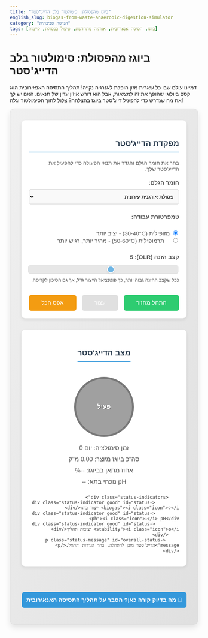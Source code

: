 ```yaml
---
title: "ביוגז מהפסולת: סימולטור בלב הדייג'סטר"
english_slug: biogas-from-waste-anaerobic-digestion-simulator
category: "הנדסה סביבתית"
tags: [ביוגז, תסיסה אנאירובית, אנרגיה מתחדשת, טיפול בפסולת, קיימות]
---
```

# ביוגז מהפסולת: סימולטור בלב הדייג'סטר

דמיינו עולם שבו כל שארית מזון הופכת לאנרגיה נקייה! תהליך התסיסה האנאירובית הוא קסם ביולוגי שהופך את זה למציאות, אבל הוא דורש איזון עדין של תנאים. האם יש לך את מה שנדרש כדי להפעיל דייג'סטר ביוגז בהצלחה? צלול לתוך הסימולטור וגלה!

<div class="simulator-container">
    <div class="controls">
        <h3>מפקדת הדייג'סטר</h3>
        <p>בחר את חומר הגלם והגדר את תנאי הפעולה כדי להפעיל את הדייג'סטר שלך.</p>
        <div class="control-group">
            <label for="material">חומר הגלם:</label>
            <select id="material" aria-label="בחר סוג חומר גלם">
                <option value="organic_waste">פסולת אורגנית עירונית</option>
                <option value="sludge">בוצה ממתקני שפכים</option>
                <option value="animal_manure">זבל בעלי חיים</option>
                <option value="energy_crops">גידולי אנרגיה יעודיים</option>
            </select>
        </div>
        <div class="control-group">
            <label>טמפרטורת עבודה:</label><br>
            <input type="radio" id="mesophilic" name="temperature" value="mesophilic" checked aria-label="מצב מזופילי">
            <label for="mesophilic">מזופילית (30-40°C) - יציב יותר</label><br>
            <input type="radio" id="thermophilic" name="temperature" value="thermophilic" aria-label="מצב תרמופילי">
            <label for="thermophilic">תרמופילית (50-60°C) - מהיר יותר, רגיש יותר</label>
        </div>
        <div class="control-group">
            <label for="olr">קצב הזנה (OLR): <span id="olr-value">5</span></label>
            <input type="range" id="olr" min="1" max="10" value="5" aria-label="בחר קצב הזנה">
            <p class="control-hint">ככל שקצב ההזנה גבוה יותר, כך פוטנציאל הייצור גדל, אך גם הסיכון לקריסה.</p>
        </div>
        <div class="button-group">
            <button id="start-sim" class="sim-button start">התחל מחזור</button>
            <button id="stop-sim" class="sim-button stop" disabled>עצור</button>
            <button id="reset-sim" class="sim-button reset">אפס הכל</button>
        </div>
    </div>
    <div class="results">
        <h3>מצב הדייג'סטר</h3>
        <div class="digester-visual">
            <div class="biogas-bubble"></div>
            <div class="biogas-bubble delay-1"></div>
            <div class="biogas-bubble delay-2"></div>
             <div class="digester-text">פעיל</div>
        </div>
        <div id="sim-time" class="result-item">זמן סימולציה: יום 0</div>
        <div id="total-biogas" class="result-item">סה"כ ביוגז מיוצר: 0.00 מ"ק</div>
        <div id="methane-percent" class="result-item">אחוז מתאן בביוגז: --%</div>
        <div id="current-ph" class="result-item">pH נוכחי בתא: --</div>

        <div class="status-indicators">
             <div class="status-indicator good" id="status-biogas"><i class="icon">💡</i> ייצור ביוגז</div>
             <div class="status-indicator good" id="status-ph"><i class="icon">💧</i> pH</div>
             <div class="status-indicator good" id="status-stability"><i class="icon">⚙️</i> יציבות תהליך</div>
        </div>
         <p class="status-message" id="overall-status-message">הדייג'סטר מוכן להתחלה. בחר הגדרות והתחל.</p>
    </div>
</div>

<button id="toggle-explanation" class="toggle-button">🤔 מה בדיוק קורה כאן? הסבר על תהליך התסיסה האנאירובית</button>
<div id="explanation" style="display: none;">
    <h2>📘 סוד הביוגז: מסע בתוך הדייג'סטר האנאירובי</h2>

    <h3>ביוגז ותסיסה אנאירובית - הקדמה קצרה</h3>
    דמיינו מיכל סגור, חשוך וללא אוויר. בתוך המיכל הזה, המכונה דייג'סטר, קהילה תוססת של מיקרואורגניזמים (חיידקים וארכאונים) עובדת מסביב לשעון. המשימה שלהם: לפרק חומרים אורגניים מורכבים ולהפוך אותם לתערובת גזים בעלי ערך - הביוגז! הביוגז מורכב בעיקר ממתאן (CH<sub>4</sub>), שהוא דלק יקר ערך, ומפחמן דו-חמצני (CO<sub>2</sub>). התהליך הביולוגי המופלא הזה נקרא תסיסה אנאירובית (Anaerobic Digestion - AD).

    <h3>המסע המיקרוביאלי: ארבעת השלבים של הפירוק</h3>
    התסיסה האנאירובית אינה תהליך חד-שלבי, אלא סדרה של שלבים המבוצעים על ידי קבוצות שונות של "עובדים זעירים" החיים בדייג'סטר ופועלים בשיתוף פעולה מורכב (סינרגיה). כל שלב מכין את החומר לשלב הבא:
    <ol>
        <li>**הידרוליזה (Hydrolysis):** השלב הראשון, שבו "מפרקי הענק" (אנזימים שמפרישים החיידקים) שוברים מולקולות אורגניות מורכבות (כמו חלבונים ארוכים, פחמימות מורכבות ושומנים) ל"אבני בניין" קטנות ופשוטות יותר (חומצות אמינו, סוכרים פשוטים, חומצות שומן). רק לאחר השלב הזה, החומר "אכיל" לשאר המיקרואורגניזמים.</li>
        <li>**אסידוגנזה (Acidogenesis):** בשלב זה, "יצרני החומצות" (חיידקים אסידוגניים) לוקחים את אבני הבניין הפשוטות מההידרוליזה והופכים אותן לחומצות אורגניות קצרות שרשרת (כמו חומצה אצטית - החומצה בחומץ, חומצה פרופיונית, חומצה בוטירית), לצד אלכוהולים, מימן (H<sub>2</sub>) ופחמן דו-חמצני (CO<sub>2</sub>). שלב זה פעיל מאוד ויכול להוביל לירידה ב-pH של הנוזל בדייג'סטר אם לא יטופל.</li>
        <li>**אצטוגנזה (Acetogenesis):** כאן נכנסים לפעולה "אצטט-מייקרים" (חיידקים אצטוגניים), שמפרקים את החומצות והאלכוהולים שנוצרו באסידוגנזה, ומייצרים בעיקר חומצה אצטית (Acetate), מימן ופחמן דו-חמצני. שלב זה "תקוע" אם יש יותר מדי מימן; לכן, הוא תלוי באופן קריטי בכך שקבוצת המיקרואורגניזמים הבאה תצרוך מימן במהירות.</li>
        <li>**מתנוגנזה (Methanogenesis):** השלב הסופי והמכריע, המבוצע על ידי "מייצרי המתאן" (מתנוגנים - שהם ארכאונים, לא חיידקים אמיתיים!). הם הופכים את התוצרים הסופיים של השלבים הקודמים – בעיקר חומצה אצטית, מימן ופחמן דו-חמצני – לביוגז: המון מתאן וקצת פחמן דו-חמצני. המתנוגנים הם החוליה הרגישה ביותר בשרשרת, ותנאי סביבה שאינם אופטימליים, במיוחד pH נמוך מדי או טמפרטורה לא יציבה, עלולים לפגוע בהם קשות ולגרום ל"קריסת" התהליך ולירידה דרסטית בייצור הביוגז (ובפרט המתאן).</li>
    </ol>

    <h3>חומרי גלם: המזון של הדייג'סטר</h3>
    כמעט כל חומר אורגני יכול לעבור תסיסה אנאירובית! ה"מזון" הפופולרי ביותר כולל:
    <ul>
        <li>פסולת אורגנית שמגיעה מהבתים ומהמסעדות (שאריות מזון).</li>
        <li>בוצה הנוצרת במתקני טיהור שפכים.</li>
        <li>זבל מחוות בעלי חיים (בקר, לולים, חזירים).</li>
        <li>שאריות גידולים חקלאיים ופסולת ממפעלי מזון.</li>
        <li>גידולים שזרעו במיוחד לצורך הפקת אנרגיה (למשל, זנים מסוימים של תירס).</li>
    </ul>
    איכות חומר הגלם (למשל, יחס פחמן-חנקן C:N מאוזן) והרכבו משפיעים מאוד על יעילות התהליך וכמות הביוגז שיתקבל.

    <h3>הפרמטרים שחייבים לשלוט בהם (המפתחות להצלחה בסימולטור!)</h3>
    כדי שהקהילה המיקרוביאלית בדייג'סטר תעבוד ביעילות ובאושר, יש לשמור על תנאים אופטימליים. הסימולטור מתמקד בכמה מהחשובים ביותר:
    <ul>
        <li>**טמפרטורה:** ישנם שני "בתי גידול" מועדפים למיקרואורגניזמים:
            <ul>
                <li>*מזופילי (30-40°C):* טווח טמפרטורה נפוץ ויחסית יציב. התהליך מעט איטי יותר, אך הקהילה המיקרוביאלית עמידה יותר לשינויים.</li>
                <li>*תרמופילי (50-60°C):* טווח חם יותר, המאיץ את תהליך הפירוק ויכול להביא לייצור ביוגז גבוה יותר. עם זאת, הקהילה רגישה יותר לשינויי טמפרטורה ו-pH, והתהליך פחות יציב. יתרון נוסף לטמפרטורה תרמופילית הוא חיסול טוב יותר של פתוגנים.</li>
            </ul>
        </li>
        <li>**pH (חומציות/בסיסיות):** המתנוגנים, החוליה החשובה ביותר לייצור מתאן, מאושרים בעיקר בטווח pH ניטרלי עד בסיסי קל (6.5-8). אם ה-pH יורד נמוך מדי (למשל בגלל הצטברות חומצות משלבי האסידוגנזה כאשר קצב ההזנה גבוה מדי או כשיש בעיה במתנוגנים), ייצור המתאן ייפגע קשות והתהליך עלול לקרוס. בסימולטור תראה איך שינוי ה-pH משפיע דרמטית על הביצועים!</li>
        <li>**קצב הזנה (OLR - Organic Loading Rate):** כמה "מזון" אורגני מכניסים לדייג'סטר ביחס לנפחו, ביום. OLR גבוה מדי מכניס יותר מדי חומר שמתפרק מהר לשלב החומצי (אסידוגנזה), ועלול להציף את המערכת ולגרום לירידת pH וקריסה לפני שהמתנוגנים מספיקים להפוך הכל למתאן. בסימולטור, שליטה ב-OLR היא קריטית!</li>
        <li>**מעכבים:** חומרים מסוימים (כמו אמוניה בריכוזים גבוהים, סולפידים, מתכות כבדות, אנטיביוטיקה) יכולים להפריע לפעילות המיקרוביאלית ולעכב או לעצור את התהליך. (בסימולטור הנוכחי אנו לא מתמודדים עם מעכבים, אך במציאות זהו גורם חשוב).</li>
    </ul>

    <h3>המוצרים של התסיסה: לא רק ביוגז!</h3>
    *   **ביוגז:** האוצר! ניתן לשרוף אותו להפקת חשמל וחום, לשדרג אותו לגז טבעי לכל דבר (ביומתאן) ולהזריק לרשת הגז, או להשתמש בו כדלק לתחבורה.
    *   **דיג'סטט (Digestate):** החומר שנשאר בדייג'סטר לאחר שהתהליך הסתיים. זהו לא "זבל", אלא דשן אורגני מעולה! הוא עשיר בנוטריינטים (חנקן, זרחן, אשלגן) בצורה זמינה יותר לצמחים לעומת חומר הגלם המקורי, ויכול להחליף דשנים כימיים, מה שתורם לכלכלה מעגלית בתחום החקלאות.

    <h3>לסיכום: יתרונות ואתגרים</h3>
    הפקת ביוגז היא טכנולוגיה מנצחת בהיבטים רבים: היא מייצרת אנרגיה מתחדשת, מטפלת בפסולת אורגנית, מפחיתה פליטות מזיקות (כמו מתאן ממזבלות), ומייצרת דשן איכותי. עם זאת, הקמה ותפעול של מתקני ביוגז דורשים ידע, השקעה כלכלית, וניטור קפדני של התהליך כדי למנוע קריסות.

    עכשיו שאתה מבין את העקרונות, חזור לסימולטור ובדוק כיצד הגדרות שונות משפיעות על בריאות הדייג'סטר ותפוקת הביוגז!
</div>

<style>
    /* Overall Layout and Containers */
    .simulator-container {
        display: flex;
        flex-wrap: wrap;
        gap: 30px;
        margin-bottom: 30px;
        padding: 30px;
        border: 1px solid #dcdcdc;
        border-radius: 12px;
        background: linear-gradient(to bottom right, #f0f0f0, #e0e0e0);
        box-shadow: 0 8px 16px rgba(0, 0, 0, 0.1);
        direction: rtl; /* Ensure RTL layout */
        text-align: right;
        font-family: 'Arial', sans-serif; /* Consistent font */
        color: #333;
    }

    .controls, .results {
        flex: 1;
        min-width: 300px; /* Slightly larger minimum width */
        padding: 20px;
        background-color: #ffffff;
        border-radius: 10px;
        box-shadow: 0 4px 8px rgba(0, 0, 0, 0.08);
    }

    /* Headings */
    .controls h3, .results h3 {
        color: #2c3e50; /* Dark blue/grey */
        border-bottom: 2px solid #3498db; /* Bright blue underline */
        padding-bottom: 10px;
        margin-bottom: 20px;
        font-size: 1.5em;
    }
    .controls p {
        margin-bottom: 20px;
        color: #555;
    }

    /* Control Groups */
    .control-group {
        margin-bottom: 25px; /* More space */
    }

    .control-group label {
        display: block;
        margin-bottom: 8px; /* More space */
        font-weight: bold;
        color: #555;
        font-size: 1.1em;
    }
     .control-group select,
     .control-group input[type="range"] {
         padding: 10px;
         border: 1px solid #ccc;
         border-radius: 5px;
         font-size: 1em;
         box-sizing: border-box; /* Include padding and border in element's total width and height */
     }
    .control-group select {
         width: 100%; /* Full width */
         background-color: #f9f9f9;
         cursor: pointer;
    }


    .control-group input[type="range"] {
        width: 100%;
        margin-top: 5px;
        -webkit-appearance: none; /* Remove default styling */
        appearance: none;
        height: 8px;
        background: #ddd;
        outline: none;
        opacity: 0.7;
        transition: opacity .2s;
    }

    .control-group input[type="range"]:hover {
        opacity: 1;
    }

    .control-group input[type="range"]::-webkit-slider-thumb {
        -webkit-appearance: none;
        appearance: none;
        width: 20px;
        height: 20px;
        background: #3498db;
        cursor: pointer;
        border-radius: 50%;
        border: 2px solid #fff;
        box-shadow: 0 2px 4px rgba(0,0,0,0.1);
    }

    .control-group input[type="range"]::-moz-range-thumb {
        width: 20px;
        height: 20px;
        background: #3498db;
        cursor: pointer;
        border-radius: 50%;
        border: 2px solid #fff;
        box-shadow: 0 2px 4px rgba(0,0,0,0.1);
    }

    .control-hint {
        font-size: 0.9em;
        color: #777;
        margin-top: 8px;
        line-height: 1.4;
    }


    /* Radio Buttons */
    .control-group input[type="radio"] {
        margin-left: 5px; /* Space between radio and label */
    }
     .control-group label[for="mesophilic"],
     .control-group label[for="thermophilic"] {
         display: inline-block; /* Align label next to radio */
         font-weight: normal;
         margin-bottom: 0;
         cursor: pointer;
     }
     .control-group label[for="thermophilic"] {
         margin-right: 15px; /* Space between radio groups */
     }


    /* Buttons */
    .button-group {
        margin-top: 30px;
        display: flex; /* Align buttons in a row */
        gap: 15px; /* Space between buttons */
        flex-wrap: wrap; /* Allow wrapping on small screens */
    }

    .sim-button {
        padding: 12px 25px;
        border: none;
        border-radius: 6px;
        cursor: pointer;
        font-size: 1.1em;
        transition: background-color 0.3s ease, opacity 0.3s ease;
        flex-grow: 1; /* Allow buttons to grow and fill space */
        text-align: center;
    }

    .sim-button.start { background-color: #2ecc71; color: white; } /* Green */
    .sim-button.stop { background-color: #e74c3c; color: white; } /* Red */
    .sim-button.reset { background-color: #f39c12; color: white; } /* Orange */

    .sim-button:hover:not(:disabled) {
        opacity: 0.9;
    }

    .sim-button:disabled {
        background-color: #cccccc;
        cursor: not-allowed;
        opacity: 0.6;
    }

    /* Results Section */
    .results {
        display: flex;
        flex-direction: column;
        align-items: center; /* Center results content */
    }
    .result-item {
        margin-bottom: 10px;
        font-size: 1.2em;
        color: #555;
        width: 100%; /* Ensure text items take full width */
        text-align: center; /* Center text */
    }

    /* Digester Visual */
    .digester-visual {
        width: 150px;
        height: 150px;
        background-color: #a0a0a0; /* Default grey */
        border-radius: 50%; /* Circle shape */
        margin: 20px auto; /* Center circle */
        position: relative;
        overflow: hidden; /* Hide bubbles outside */
        border: 5px solid #777;
        transition: background-color 0.8s ease; /* Smooth color transition */
         display: flex;
         justify-content: center;
         align-items: center;
         color: white;
         font-size: 1.2em;
         font-weight: bold;
         text-shadow: 1px 1px 2px rgba(0,0,0,0.5);
    }

    /* Biogas bubbles animation */
    .biogas-bubble {
        position: absolute;
        bottom: 0;
        width: 10px;
        height: 10px;
        background-color: rgba(255, 255, 255, 0.5); /* Semi-transparent white */
        border-radius: 50%;
        opacity: 0;
        animation: bubble-up 3s infinite ease-in-out;
    }

    .biogas-bubble:nth-child(1) { left: 20%; }
    .biogas-bubble:nth-child(2) { left: 50%; animation-delay: 1s; } /* Stagger animation */
    .biogas-bubble:nth-child(3) { left: 80%; animation-delay: 2s; }

    @keyframes bubble-up {
        0% { bottom: 0; opacity: 0; transform: scale(0.5); }
        50% { opacity: 1; }
        100% { bottom: 100%; opacity: 0; transform: scale(1.2); }
    }
     .digester-visual.active .biogas-bubble {
         opacity: 0.8; /* Bubbles are visible when active */
         animation-play-state: running;
     }
      .digester-visual .digester-text {
          z-index: 1; /* Ensure text is above bubbles */
      }

    /* Status Indicators */
    .status-indicators {
        display: flex;
        gap: 15px; /* More space */
        margin-top: 25px;
        flex-wrap: wrap;
        justify-content: center; /* Center indicators */
        width: 100%;
    }

    .status-indicator {
        padding: 8px 15px; /* More padding */
        border-radius: 20px; /* Pill shape */
        font-size: 1em;
        color: white;
        text-align: center;
        min-width: 90px; /* Wider pills */
        font-weight: bold;
        box-shadow: 0 2px 4px rgba(0,0,0,0.1);
        transition: background-color 0.5s ease; /* Smooth color change */
        display: flex;
        align-items: center;
        justify-content: center;
    }
     .status-indicator .icon {
         margin-left: 8px; /* Space between icon and text */
         font-size: 1.1em;
     }


    .status-indicator.good { background-color: #2ecc71; } /* Green */
    .status-indicator.warning { background-color: #f39c12; } /* Orange */
    .status-indicator.danger { background-color: #e74c3c; } /* Red */

    .status-message {
        margin-top: 20px;
        text-align: center;
        font-size: 1.1em;
        color: #34495e;
        min-height: 1.5em; /* Reserve space to prevent layout shifts */
    }
     .status-message.warning { color: #f39c12; font-weight: bold; }
     .status-message.danger { color: #e74c3c; font-weight: bold; animation: pulse-red 1s infinite; }

     @keyframes pulse-red {
         0% { box-shadow: 0 0 0 0 rgba(231, 76, 60, 0.7); }
         70% { box-shadow: 0 0 0 10px rgba(231, 76, 60, 0); }
         100% { box-shadow: 0 0 0 0 rgba(231, 76, 60, 0); }
     }


    /* Explanation Section */
    .toggle-button {
        display: block;
        width: 100%;
        padding: 12px;
        background-color: #3498db; /* Bright blue */
        color: white;
        border: none;
        border-radius: 6px;
        cursor: pointer;
        font-size: 1.1em;
        margin-top: 25px; /* More space */
        text-align: center;
        transition: background-color 0.3s ease;
        font-weight: bold;
    }

    .toggle-button:hover {
        background-color: #2980b9; /* Darker blue */
    }

    #explanation {
        margin-top: 25px;
        padding: 25px;
        border: 1px solid #dcdcdc;
        border-radius: 10px;
        background-color: #f9f9f9;
        direction: rtl;
        text-align: right;
        line-height: 1.7; /* Improved readability */
        color: #333;
    }

    #explanation h2, #explanation h3 {
        color: #2c3e50;
        margin-bottom: 15px;
        border-bottom: 1px dotted #ccc;
        padding-bottom: 5px;
    }

    #explanation h2 {
        font-size: 1.8em;
    }
    #explanation h3 {
        font-size: 1.4em;
    }


    #explanation p, #explanation ul, #explanation ol {
        margin-bottom: 15px;
    }

    #explanation ul, #explanation ol {
        padding-right: 25px; /* More indentation */
    }

    #explanation li {
        margin-bottom: 8px;
    }

    /* Responsive adjustments */
    @media (max-width: 768px) {
        .simulator-container {
            flex-direction: column; /* Stack columns */
            gap: 20px;
            padding: 15px;
        }
        .controls, .results {
            padding: 15px;
        }
        .button-group {
            flex-direction: column; /* Stack buttons */
            gap: 10px;
        }
        .sim-button {
            flex-grow: 0; /* Don't force grow when stacked */
            width: 100%;
        }
         .status-indicators {
            gap: 10px;
         }
         .status-indicator {
             min-width: unset; /* Allow width to be content-driven */
             padding: 8px 10px;
         }
    }
</style>

<script>
    document.addEventListener('DOMContentLoaded', () => {
        const materialSelect = document.getElementById('material');
        const tempRadios = document.querySelectorAll('input[name="temperature"]');
        const olrRange = document.getElementById('olr');
        const olrValueSpan = document.getElementById('olr-value');
        const startBtn = document.getElementById('start-sim');
        const stopBtn = document.getElementById('stop-sim');
        const resetBtn = document.getElementById('reset-sim');

        const simTimeDiv = document.getElementById('sim-time');
        const totalBiogasDiv = document.getElementById('total-biogas');
        const methanePercentDiv = document.getElementById('methane-percent');
        const currentPhDiv = document.getElementById('current-ph');

        const statusBiogas = document.getElementById('status-biogas');
        const statusPh = document.getElementById('status-ph');
        const statusStability = document.getElementById('status-stability');
        const overallStatusMessage = document.getElementById('overall-status-message');

        const digesterVisual = document.querySelector('.digester-visual');

        const toggleExplanationButton = document.getElementById('toggle-explanation');
        const explanationDiv = document.getElementById('explanation');

        let simulationInterval = null;
        let simDay = 0;
        let totalBiogas = 0;
        let currentPh = 7.2; // Starting pH
        let currentMethane = 0; // Will be set based on material
        let dailyBiogasRate = 0; // Keep track of daily rate for status

        const params = {
            materials: {
                organic_waste: {
                    baseYieldFactor: 0.2, // Relative yield per unit OLR m3/kg_organic/day approx
                    methanePercent: 60,
                    bufferCapacity: 6, // Resistance to pH drop (1-10, 10 is high)
                    pH_impact_base: 0.15 // How much OLR stress impacts pH drop potential
                },
                sludge: {
                    baseYieldFactor: 0.15,
                    methanePercent: 55,
                    bufferCapacity: 8,
                    pH_impact_base: 0.1
                },
                animal_manure: {
                    baseYieldFactor: 0.1,
                    methanePercent: 58,
                    bufferCapacity: 9,
                    pH_impact_base: 0.08
                },
                 energy_crops: {
                    baseYieldFactor: 0.3,
                    methanePercent: 62,
                    bufferCapacity: 5,
                    pH_impact_base: 0.2
                }
            },
            temperatures: {
                mesophilic: {
                    speedFactor: 1.0,
                    stabilityFactor: 1.2 // Higher means more resistant to pH swings
                },
                thermophilic: {
                    speedFactor: 1.3,
                    stabilityFactor: 0.8 // Lower means more sensitive to pH swings
                }
            },
            ph: {
                initial: 7.2,
                optimalMin: 6.9, // Slightly adjusted optimal range
                warningThreshold: 6.5,
                crashThreshold: 6.0,
                recoveryRate: 0.03 // pH points per day tendency towards initial/optimal
            },
            simulation: {
                intervalMs: 200, // Time step in milliseconds (slower for clarity)
                 maxDays: 180 // Simulate up to 180 days
            }
        };

        function getSelectedMaterial() {
            return params.materials[materialSelect.value];
        }

        function getSelectedTemperature() {
            const selectedTemp = document.querySelector('input[name="temperature"]:checked').value;
            return params.temperatures[selectedTemp];
        }

        function updateOlrValueDisplay() {
            olrValueSpan.textContent = olrRange.value;
        }

        function updateDisplay() {
            simTimeDiv.textContent = `זמן סימולציה: יום ${simDay}`;
            totalBiogasDiv.textContent = `סה"כ ביוגז מיוצר: ${totalBiogas.toFixed(2)} מ"ק`;
            methanePercentDiv.textContent = `אחוז מתאן בביוגז: ${currentMethane.toFixed(1)}%`;
            currentPhDiv.textContent = `pH נוכחי בתא: ${currentPh.toFixed(2)}`;

            // Update status indicators and messages
            updateStatusIndicators();
            updateDigesterVisual();
            updateOverallStatusMessage();
        }

         function updateStatusIndicators() {
             // Reset classes
             statusBiogas.className = 'status-indicator';
             statusPh.className = 'status-indicator';
             statusStability.className = 'status-indicator';

             // pH Status
             if (currentPh >= params.ph.optimalMin) {
                 statusPh.classList.add('good');
             } else if (currentPh >= params.ph.warningThreshold) {
                 statusPh.classList.add('warning');
             } else {
                 statusPh.classList.add('danger');
             }

             // Stability Status (based on pH and recent changes/tendency)
             // Simplified: Use pH as primary stability indicator
             if (currentPh >= params.ph.optimalMin) {
                 statusStability.classList.add('good');
             } else if (currentPh >= params.ph.warningThreshold) {
                 statusStability.classList.add('warning');
             } else {
                 statusStability.classList.add('danger');
             }

             // Biogas Production Status (based on recent rate and pH)
             // Assume good production when pH is good
             if (currentPh >= params.ph.optimalMin && dailyBiogasRate > (getSelectedMaterial().baseYieldFactor * parseInt(olrRange.value) * getSelectedTemperature().speedFactor * 0.5)) { // Require at least 50% of potential when pH is good
                 statusBiogas.classList.add('good');
             } else if (currentPh >= params.ph.warningThreshold && dailyBiogasRate > (getSelectedMaterial().baseYieldFactor * parseInt(olrRange.value) * getSelectedTemperature().speedFactor * 0.2)) { // Require at least 20% when pH is warning
                 statusBiogas.classList.add('warning');
             } else {
                 statusBiogas.classList.add('danger'); // Very low or zero production
             }
         }

         function updateDigesterVisual() {
             digesterVisual.classList.remove('good', 'warning', 'danger');
             if (currentPh >= params.ph.optimalMin) {
                 digesterVisual.classList.add('good');
                 digesterVisual.style.backgroundColor = '#5cb85c'; /* Success green */
                 digesterVisual.querySelector('.digester-text').textContent = 'יציב';
                 digesterVisual.classList.add('active');
             } else if (currentPh >= params.ph.warningThreshold) {
                 digesterVisual.classList.add('warning');
                 digesterVisual.style.backgroundColor = '#f0ad4e'; /* Warning orange */
                  digesterVisual.querySelector('.digester-text').textContent = 'התראה';
                 digesterVisual.classList.add('active'); // Still active but stressed
             } else {
                 digesterVisual.classList.add('danger');
                 digesterVisual.style.backgroundColor = '#d9534f'; /* Danger red */
                  digesterVisual.querySelector('.digester-text').textContent = 'קריסה!';
                 digesterVisual.classList.remove('active'); // Not active when crashed
             }
         }

        function updateOverallStatusMessage() {
             overallStatusMessage.className = 'status-message'; // Reset classes
             if (simDay === 0) {
                 overallStatusMessage.textContent = 'הדייג\'סטר מוכן לפעולה. בחר הגדרות והתחל מחזור.';
             } else if (currentPh >= params.ph.optimalMin && dailyBiogasRate > 0) {
                  overallStatusMessage.textContent = '🚀 הדייג\'סטר פועל ביציבות ומייצר ביוגז!';
             } else if (currentPh >= params.ph.warningThreshold) {
                 overallStatusMessage.classList.add('warning');
                 overallStatusMessage.textContent = '⚠️ שימו לב: ה-pH יורד. הדייג\'סטר תחת עומס!';
             } else {
                 overallStatusMessage.classList.add('danger');
                  overallStatusMessage.textContent = '💥 קריסה! ה-pH נמוך מדי, התהליך נעצר. אנא אפס.';
             }

            if (simDay >= params.simulation.maxDays && simulationInterval) {
                 overallStatusMessage.textContent = '✅ מחזור סימולציה הסתיים בהצלחה. סה"כ ביוגז: ' + totalBiogas.toFixed(2) + ' מ"ק.';
                 overallStatusMessage.classList.add('good');
             } else if (simDay >= params.simulation.maxDays && !simulationInterval && currentPh < params.ph.warningThreshold) {
                 overallStatusMessage.textContent = '😢 מחזור סימולציה הסתיים בקריסה. נסה הגדרות אחרות.';
                 overallStatusMessage.classList.add('danger');
            }
        }


        function calculateBiogasProduction() {
             const material = getSelectedMaterial();
             const temp = getSelectedTemperature();
             const olr = parseInt(olrRange.value);

             // Base production based on OLR and material potential
             let biogas_day = material.baseYieldFactor * olr * temp.speedFactor;

             // Adjust production based on pH - significant drop below optimalMin
             let ph_factor = 0;
             if (currentPh >= params.ph.optimalMin) {
                 ph_factor = 1.0; // Optimal production
             } else if (currentPh > params.ph.crashThreshold) {
                 // Production drops sharply between optimalMin and crashThreshold
                 ph_factor = (currentPh - params.ph.crashThreshold) / (params.ph.optimalMin - params.ph.crashThreshold);
                  ph_factor = Math.max(0.05, ph_factor); // Don't drop to exactly 0 unless pH is below crash
             } else {
                 ph_factor = 0; // Process crashed
             }
             biogas_day *= ph_factor;

             // Methane percentage is also affected by pH
             let methane_ph_factor = 1.0;
              if (currentPh < params.ph.warningThreshold) {
                  methane_ph_factor = Math.max(0.3, (currentPh - params.ph.crashThreshold) / (params.ph.warningThreshold - params.ph.crashThreshold));
              }
              currentMethane = material.methanePercent * methane_ph_factor;


             dailyBiogasRate = biogas_day; // Store for status check
             return biogas_day;
        }

        function simulateDay() {
            simDay++;

            const material = getSelectedMaterial();
            const temp = getSelectedTemperature();
            const olr = parseInt(olrRange.value);

            // --- pH Calculation ---
            let pH_change_tendency = (params.ph.initial - currentPh) * params.ph.recoveryRate; // Tendency towards initial pH

            // Stress from OLR relative to a conceptual balanced OLR (e.g., slider 5)
            // OLR stress is only significant when OLR is high
            let olr_stress = 0;
            if (olr > 5) {
                olr_stress = (olr - 5) / 5; // 0 to 1.0 for OLR 5-10
            } else if (olr < 5) {
                // Low OLR might allow faster recovery if pH is low
                 if (currentPh < params.ph.optimalMin) {
                     pH_change_tendency += (5 - olr) / 5 * params.ph.recoveryRate * 0.5; // Small boost to recovery
                 }
            }

            // pH drop due to OLR stress. Amplified by material's pH_impact_base and inverse of bufferCapacity.
            // Reduced by temperature stability factor (higher stabilityFactor -> less pH drop).
             let ph_drop_from_stress = olr_stress * material.pH_impact_base * (10 / material.bufferCapacity) * (2 - temp.stabilityFactor); // Formula adjustment

            // Combine changes
            currentPh += pH_change_tendency - ph_drop_from_stress;


            // Clamp pH within reasonable bounds, but allow it to go quite low on crash
            currentPh = Math.max(3.5, Math.min(8.5, currentPh)); // Lower min bound to show crash severity

            // --- Biogas Production Calculation ---
            const biogas_day = calculateBiogasProduction();
            totalBiogas += biogas_day;

            updateDisplay();

             // Stop simulation if crashed (pH too low for too long)
             if (currentPh < params.ph.crashThreshold && simDay > 5) { // Allow few days before crash
                 stopSimulation();
                 startBtn.disabled = true; // Prevent starting again until reset
                  overallStatusMessage.classList.add('danger');
                  overallStatusMessage.textContent = '💥 קריסה! ה-pH נמוך מדי והתהליך נעצר. אנא אפס כדי לנסות שוב.';
                  digesterVisual.classList.remove('active');
             }


             // Stop simulation after max days
             if (simDay >= params.simulation.maxDays && simulationInterval) {
                 stopSimulation();
                 startBtn.disabled = true; // Prevent starting again until reset
             }
        }

        function startSimulation() {
            if (!simulationInterval) {
                startBtn.disabled = true;
                stopBtn.disabled = false;
                // Reset display before starting if not already reset
                if (simDay === 0) {
                     resetSimulationState(); // Ensure state is clean
                }
                 digesterVisual.classList.add('active'); // Start bubble animation
                simulationInterval = setInterval(simulateDay, params.simulation.intervalMs);
                 overallStatusMessage.textContent = '🔄 מתחילים את מחזור הסימולציה...';
                 overallStatusMessage.classList.remove('warning', 'danger');
            }
        }

        function stopSimulation() {
            if (simulationInterval) {
                clearInterval(simulationInterval);
                simulationInterval = null;
                startBtn.disabled = false;
                stopBtn.disabled = true;
                digesterVisual.classList.remove('active'); // Stop bubble animation
                 updateOverallStatusMessage(); // Update message to 'Paused' or final status
            }
        }

        function resetSimulationState() {
            stopSimulation();
            simDay = 0;
            totalBiogas = 0;
            currentPh = params.ph.initial;
            currentMethane = getSelectedMaterial().methanePercent; // Reset methane to base material value
            dailyBiogasRate = 0; // Reset daily rate
            startBtn.disabled = false; // Enable start button
             stopBtn.disabled = true; // Disable stop button
             digesterVisual.classList.remove('good', 'warning', 'danger', 'active'); // Reset visual state
             digesterVisual.style.backgroundColor = '#a0a0a0'; // Reset visual color
             digesterVisual.querySelector('.digester-text').textContent = 'מוכן'; // Reset visual text
        }

        function resetSimulation() {
             resetSimulationState();
             updateDisplay(); // Update UI with reset state
             updateOverallStatusMessage(); // Update message to initial state
        }


        // Event Listeners
        startBtn.addEventListener('click', startSimulation);
        stopBtn.addEventListener('click', stopSimulation);
        resetBtn.addEventListener('click', resetSimulation);

        olrRange.addEventListener('input', updateOlrValueDisplay);

        // Reset simulation state when material or temperature changes
        materialSelect.addEventListener('change', resetSimulation);
        tempRadios.forEach(radio => {
            radio.addEventListener('change', resetSimulation);
        });


        toggleExplanationButton.addEventListener('click', () => {
            const isHidden = explanationDiv.style.display === 'none';
            explanationDiv.style.display = isHidden ? 'block' : 'none';
            toggleExplanationButton.textContent = isHidden ? '🙈 הסתר הסבר תהליך התסיסה האנאירובית' : '🤔 מה בדיוק קורה כאן? הסבר על תהליך התסיסה האנאירובית';
        });


        // Initial setup
        updateOlrValueDisplay();
        resetSimulation(); // Set initial state and display
        updateOverallStatusMessage(); // Set initial message
        updateDigesterVisual(); // Set initial visual
         digesterVisual.querySelector('.digester-text').textContent = 'מוכן'; // Initial text
    });
</script>